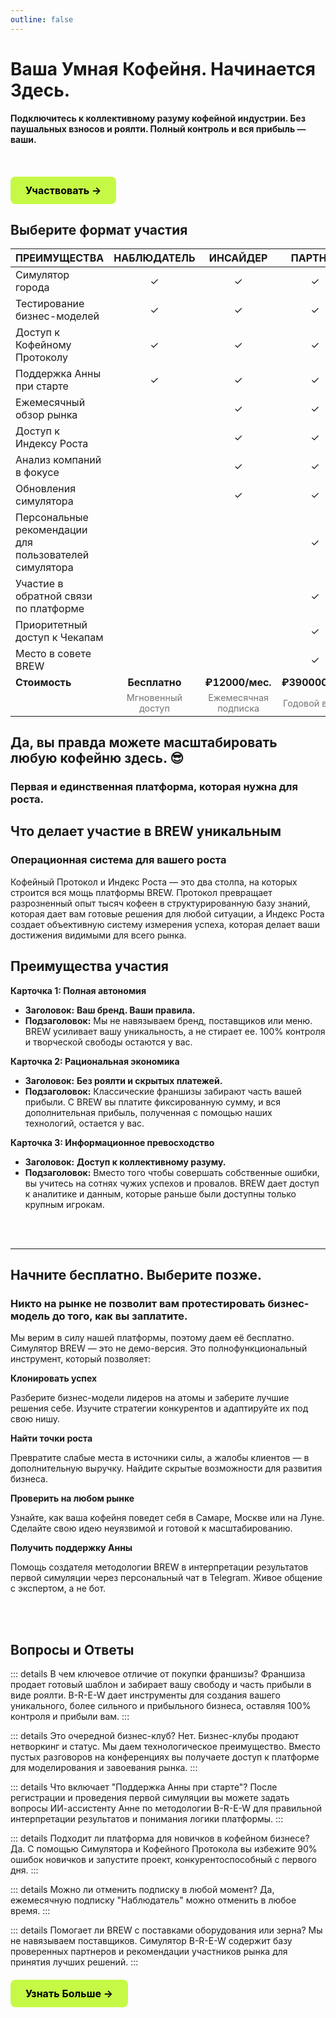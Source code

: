 ```yaml
---
outline: false
---
```


# Ваша Умная Кофейня. Начинается Здесь.

**Подключитесь к коллективному разуму кофейной индустрии. Без паушальных взносов и роялти. Полный контроль и вся прибыль — ваши.**

<br>

<div class="start-button-container">
  <a href="/radar/overview" class="btn btn-primary"  rel="noopener noreferrer">Участвовать →</a>
</div>

## Выберите формат участия

<table>
  <thead>
    <tr style="background-color: var(--vp-c-bg-soft);">
      <th style="text-transform: uppercase;">Преимущества</th>
      <th style="white-space: nowrap; text-align: center; text-transform: uppercase;">Наблюдатель</th>
      <th style="white-space: nowrap; text-align: center; text-transform: uppercase;">Инсайдер</th>
      <th style="white-space: nowrap; text-align: center; text-transform: uppercase;">Партнёр</th>
    </tr>
  </thead>
  <tbody>
    <tr style="background-color: var(--vp-c-bg);">
      <td>Симулятор города</td>
      <td style="text-align: center;">✓</td>
      <td style="text-align: center;">✓</td>
      <td style="text-align: center;">✓</td>
    </tr>
    <tr style="background-color: var(--vp-c-bg);">
      <td>Тестирование бизнес-моделей</td>
      <td style="text-align: center;">✓</td>
      <td style="text-align: center;">✓</td>
      <td style="text-align: center;">✓</td>
    </tr>
    <tr style="background-color: var(--vp-c-bg);">
      <td>Доступ к Кофейному Протоколу</td>
      <td style="text-align: center;">✓</td>
      <td style="text-align: center;">✓</td>
      <td style="text-align: center;">✓</td>
    </tr>
    <tr style="background-color: var(--vp-c-bg);">
      <td>Поддержка Анны при старте</td>
      <td style="text-align: center;">✓</td>
      <td style="text-align: center;">✓</td>
      <td style="text-align: center;">✓</td>
    </tr>
    <tr style="background-color: var(--vp-c-bg);">
      <td>Ежемесячный обзор рынка</td>
      <td style="text-align: center;"></td>
      <td style="text-align: center;">✓</td>
      <td style="text-align: center;">✓</td>
    </tr>
    <tr style="background-color: var(--vp-c-bg);">
      <td>Доступ к Индексу Роста</td>
      <td style="text-align: center;"></td>
      <td style="text-align: center;">✓</td>
      <td style="text-align: center;">✓</td>
    </tr>
    <tr style="background-color: var(--vp-c-bg);">
      <td>Анализ компаний в фокусе</td>
      <td style="text-align: center;"></td>
      <td style="text-align: center;">✓</td>
      <td style="text-align: center;">✓</td>
    </tr>
    <tr style="background-color: var(--vp-c-bg);">
      <td>Обновления симулятора</td>
      <td style="text-align: center;"></td>
      <td style="text-align: center;">✓</td>
      <td style="text-align: center;">✓</td>
    </tr>
    <tr style="background-color: var(--vp-c-bg);">
      <td>Персональные рекомендации для пользователей симулятора</td>
      <td style="text-align: center;"></td>
      <td style="text-align: center;"></td>
      <td style="text-align: center;">✓</td>
    </tr>
    <tr style="background-color: var(--vp-c-bg);">
      <td>Участие в обратной связи по платформе</td>
      <td style="text-align: center;"></td>
      <td style="text-align: center;"></td>
      <td style="text-align: center;">✓</td>
    </tr>
    <tr style="background-color: var(--vp-c-bg);">
      <td>Приоритетный доступ к Чекапам</td>
      <td style="text-align: center;"></td>
      <td style="text-align: center;"></td>
      <td style="text-align: center;">✓</td>
    </tr>
    <tr style="background-color: var(--vp-c-bg);">
      <td>Место в совете BREW</td>
      <td style="text-align: center;"></td>
      <td style="text-align: center;"></td>
      <td style="text-align: center;">✓</td>
    </tr>
    <tr style="background-color: var(--vp-c-bg-soft);">
      <td><strong>Стоимость</strong></td>
      <td style="text-align: center; white-space: nowrap;"><strong>Бесплатно</strong></td>
      <td style="text-align: center; white-space: nowrap;"><strong>₽12000/мес.</strong></td>
      <td style="text-align: center; white-space: nowrap;"><strong>₽390000/год</strong></td>
    </tr>
    <tr style="background-color: var(--vp-c-bg);">
      <td></td>
      <td style="text-align: center; font-size: 0.9em; opacity: 0.6;">Мгновенный доступ</td>
      <td style="text-align: center; font-size: 0.9em; opacity: 0.6;">Ежемесячная подписка</td>
      <td style="text-align: center; font-size: 0.9em; opacity: 0.6;">Годовой взнос</td>
    </tr>
  </tbody>
</table>

## Да, вы правда можете масштабировать любую кофейню здесь. 😎

  

### Первая и единственная платформа, которая нужна для роста.

<FeaturesGrid />
  

## **Что делает участие в BREW уникальным**

  

### Операционная система для вашего роста

  

Кофейный Протокол и Индекс Роста — это два столпа, на которых строится вся мощь платформы BREW. Протокол превращает разрозненный опыт тысяч кофеен в структурированную базу знаний, которая дает вам готовые решения для любой ситуации, а Индекс Роста создает объективную систему измерения успеха, которая делает ваши достижения видимыми для всего рынка.

<InstrumentsGrid />

## Преимущества участия

**Карточка 1: Полная автономия**

  

- **Заголовок:** **Ваш бренд. Ваши правила.**
- **Подзаголовок:** Мы не навязываем бренд, поставщиков или меню. BREW усиливает вашу уникальность, а не стирает ее. 100% контроля и творческой свободы остаются у вас.

  

**Карточка 2: Рациональная экономика**

  

- **Заголовок:** **Без роялти и скрытых платежей.**
- **Подзаголовок:** Классические франшизы забирают часть вашей прибыли. С BREW вы платите фиксированную сумму, и вся дополнительная прибыль, полученная с помощью наших технологий, остается у вас.

  

**Карточка 3: Информационное превосходство**

  

- **Заголовок:** **Доступ к коллективному разуму.**
- **Подзаголовок:** Вместо того чтобы совершать собственные ошибки, вы учитесь на сотнях чужих успехов и провалов. BREW дает доступ к аналитике и данным, которые раньше были доступны только крупным игрокам.

  

<br>

<br>

  

---

  

## **Начните бесплатно. Выберите позже.**

  

### Никто на рынке не позволит вам протестировать бизнес-модель до того, как вы заплатите.

  

Мы верим в силу нашей платформы, поэтому даем её бесплатно. Симулятор BREW — это не демо-версия. Это полнофункциональный инструмент, который позволяет:

  

**Клонировать успех**

Разберите бизнес-модели лидеров на атомы и заберите лучшие решения себе. Изучите стратегии конкурентов и адаптируйте их под свою нишу.

  

**Найти точки роста**

Превратите слабые места в источники силы, а жалобы клиентов — в дополнительную выручку. Найдите скрытые возможности для развития бизнеса.

  

**Проверить на любом рынке**

Узнайте, как ваша кофейня поведет себя в Самаре, Москве или на Луне. Сделайте свою идею неуязвимой и готовой к масштабированию.

  

**Получить поддержку Анны**

Помощь создателя методологии BREW в интерпретации результатов первой симуляции через персональный чат в Telegram. Живое общение с экспертом, а не бот.

  

<br>

<br>


  

## Вопросы и Ответы

::: details В чем ключевое отличие от покупки франшизы?
Франшиза продает готовый шаблон и забирает вашу свободу и часть прибыли в виде роялти. B-R-E-W дает инструменты для создания вашего уникального, более сильного и прибыльного бизнеса, оставляя 100% контроля и прибыли вам.
:::

::: details Это очередной бизнес-клуб?
Нет. Бизнес-клубы продают нетворкинг и статус. Мы даем технологическое преимущество. Вместо пустых разговоров на конференциях вы получаете доступ к платформе для моделирования и завоевания рынка.
:::

::: details Что включает "Поддержка Анны при старте"?
После регистрации и проведения первой симуляции вы можете задать вопросы ИИ-ассистенту Анне по методологии B-R-E-W для правильной интерпретации результатов и понимания логики платформы.
:::

::: details Подходит ли платформа для новичков в кофейном бизнесе?
Да. С помощью Симулятора и Кофейного Протокола вы избежите 90% ошибок новичков и запустите проект, конкурентоспособный с первого дня.
:::

::: details Можно ли отменить подписку в любой момент?
Да, ежемесячную подписку "Наблюдатель" можно отменить в любое время.
:::

::: details Помогает ли BREW с поставками оборудования или зерна?
Мы не навязываем поставщиков. Симулятор B-R-E-W содержит базу проверенных партнеров и рекомендации участников рынка для принятия лучших решений.
:::

<div class="start-button-container">
  <a href="/brew/about" class="btn btn-primary" rel="noopener noreferrer">Узнать Больше →</a>
</div>

<style>
/* --- ОБЩИЕ СТИЛИ ДЛЯ ВСЕХ КНОПОК --- */
.btn {
  display: inline-block;
  padding: 12px 24px;
  border-radius: 8px;
  font-weight: 700;
  font-size: 16px;
  text-align: center;
  text-decoration: none;
  transition: all 0.3s ease;
  cursor: pointer;
  border: none;
  margin: 10px 0;
}

.btn:hover {
  transform: translateY(-2px);
  text-decoration: none !important;
}

/* --- СТИЛЬ ОСНОВНОЙ КНОПКИ (ЯРКАЯ) --- */
.btn-primary {
  background-color: #C5F946; /* Яркий лаймовый */
  color: #000 !important;
}

.btn-primary:hover {
  background-color: #347b6c; /* Темный при наведении */
  color: white !important;
}

/* --- Контейнер для отдельной кнопки --- */
.start-button-container {
  margin: 20px 0;
  text-align: left;
}

.start-button-container .btn {
  display: inline-block;
  margin: 0;
}
</style>

